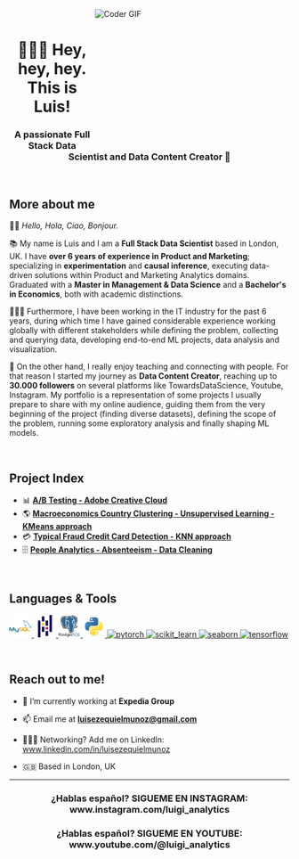 <img align="right" alt="Coder GIF" height=250 width=350 src="https://images.squarespace-cdn.com/content/v1/5769fc401b631bab1addb2ab/1541580611624-TE64QGKRJG8SWAIUS7NS/ke17ZwdGBToddI8pDm48kPoswlzjSVMM-SxOp7CV59BZw-zPPgdn4jUwVcJE1ZvWQUxwkmyExglNqGp0IvTJZamWLI2zvYWH8K3-s_4yszcp2ryTI0HqTOaaUohrI8PI6FXy8c9PWtBlqAVlUS5izpdcIXDZqDYvprRqZ29Pw0o/coding-freak.gif" />
<br />
<h1 align="center">🙋🏼‍♂️ Hey, hey, hey. This is Luis!</h1>
<h3 align="center">A passionate Full Stack Data Scientist and Data Content Creator 🚀</h3>
<br />

<h2 align="left">More about me</h3>

👋🏻 *Hello, Hola, Ciao, Bonjour.* 

📚 My name is Luis and I am a **Full Stack Data Scientist** based in London, UK. I have **over 6 years of experience in Product and Marketing**; specializing in **experimentation** and **causal inference**, executing data-driven solutions within Product and Marketing Analytics domains. Graduated with a **Master in Management & Data Science** and a **Bachelor's in Economics**, both with academic distinctions. 

👨🏼‍💻 Furthermore, I have been working in the IT industry for the past 6 years, during which time I have gained considerable experience working globally with different stakeholders while defining the problem, collecting and querying data, developing end-to-end ML projects, data analysis and visualization. 

🎥 On the other hand, I really enjoy teaching and connecting with people. For that reason I started my journey as **Data Content Creator**, reaching up to **30.000 followers** on several platforms like TowardsDataScience, Youtube, Instagram. My portfolio is a representation of some projects I usually prepare to share with my online audience, guiding them from the very beginning of the project (finding diverse datasets), defining the scope of the problem, running some exploratory analysis and finally shaping ML models. 

<br />

<h2 align="left">Project Index</h3>

- 📊 **[A/B Testing - Adobe Creative Cloud](https://github.com/luisezequielmunoz/ab-testing-adobe/)** 
- 🌎 **[Macroeconomics Country Clustering - Unsupervised Learning - KMeans approach](https://github.com/luisezequielmunoz/KMeans-Country-Clustering-Project)**  
- 💳 **[Typical Fraud Credit Card Detection - KNN approach](https://github.com/luisezequielmunoz/Fraud-Credit-Card-Project)** 
- 🗄 **[People Analytics - Absenteeism - Data Cleaning](https://github.com/luisezequielmunoz/People-Analytics-Absenteeism-Data-Cleaning)** 

<br />

<h2 align="left">Languages & Tools</h3>
<p align="left"> <a href="https://www.mysql.com/" target="_blank" rel="noreferrer"> <img src="https://raw.githubusercontent.com/devicons/devicon/master/icons/mysql/mysql-original-wordmark.svg" alt="mysql" width="40" height="40"/> </a> <a href="https://pandas.pydata.org/" target="_blank" rel="noreferrer"> <img src="https://raw.githubusercontent.com/devicons/devicon/2ae2a900d2f041da66e950e4d48052658d850630/icons/pandas/pandas-original.svg" alt="pandas" width="40" height="40"/> </a> <a href="https://www.postgresql.org" target="_blank" rel="noreferrer"> <img src="https://raw.githubusercontent.com/devicons/devicon/master/icons/postgresql/postgresql-original-wordmark.svg" alt="postgresql" width="40" height="40"/> </a> <a href="https://www.python.org" target="_blank" rel="noreferrer"> <img src="https://raw.githubusercontent.com/devicons/devicon/master/icons/python/python-original.svg" alt="python" width="40" height="40"/> </a> <a href="https://pytorch.org/" target="_blank" rel="noreferrer"> <img src="https://www.vectorlogo.zone/logos/pytorch/pytorch-icon.svg" alt="pytorch" width="40" height="40"/> </a> <a href="https://scikit-learn.org/" target="_blank" rel="noreferrer"> <img src="https://upload.wikimedia.org/wikipedia/commons/0/05/Scikit_learn_logo_small.svg" alt="scikit_learn" width="40" height="40"/> </a> <a href="https://seaborn.pydata.org/" target="_blank" rel="noreferrer"> <img src="https://seaborn.pydata.org/_images/logo-mark-lightbg.svg" alt="seaborn" width="40" height="40"/> </a> <a href="https://www.tensorflow.org" target="_blank" rel="noreferrer"> <img src="https://www.vectorlogo.zone/logos/tensorflow/tensorflow-icon.svg" alt="tensorflow" width="40" height="40"/> </a> </p>

<br />

<h2 align="left">Reach out to me!</h3>

- 🚀 I’m currently working at **Expedia Group**

- 📫 Email me at **luisezequielmunoz@gmail.com**

- 🙋🏼‍♂️ Networking? Add me on LinkedIn: www.linkedin.com/in/luisezequielmunoz

- 🇬🇧 Based in London, UK

---

<h3 align="center">¿Hablas español? SIGUEME EN INSTAGRAM: www.instagram.com/luigi_analytics</h3>

<h3 align="center">¿Hablas español? SIGUEME EN YOUTUBE: www.youtube.com/@luigi_analytics</h3>
